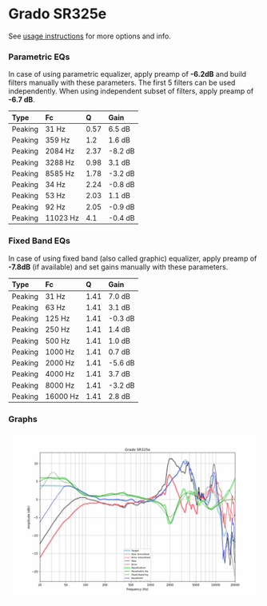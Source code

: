 # Grado SR325e
See [usage instructions](https://github.com/jaakkopasanen/AutoEq#usage) for more options and info.

### Parametric EQs
In case of using parametric equalizer, apply preamp of **-6.2dB** and build filters manually
with these parameters. The first 5 filters can be used independently.
When using independent subset of filters, apply preamp of **-6.7 dB**.

| Type    | Fc       |    Q | Gain    |
|:--------|:---------|:-----|:--------|
| Peaking | 31 Hz    | 0.57 | 6.5 dB  |
| Peaking | 359 Hz   | 1.2  | 1.6 dB  |
| Peaking | 2084 Hz  | 2.37 | -8.2 dB |
| Peaking | 3288 Hz  | 0.98 | 3.1 dB  |
| Peaking | 8585 Hz  | 1.78 | -3.2 dB |
| Peaking | 34 Hz    | 2.24 | -0.8 dB |
| Peaking | 53 Hz    | 2.03 | 1.1 dB  |
| Peaking | 92 Hz    | 2.05 | -0.9 dB |
| Peaking | 11023 Hz | 4.1  | -0.4 dB |

### Fixed Band EQs
In case of using fixed band (also called graphic) equalizer, apply preamp of **-7.8dB**
(if available) and set gains manually with these parameters.

| Type    | Fc       |    Q | Gain    |
|:--------|:---------|:-----|:--------|
| Peaking | 31 Hz    | 1.41 | 7.0 dB  |
| Peaking | 63 Hz    | 1.41 | 3.1 dB  |
| Peaking | 125 Hz   | 1.41 | -0.3 dB |
| Peaking | 250 Hz   | 1.41 | 1.4 dB  |
| Peaking | 500 Hz   | 1.41 | 1.0 dB  |
| Peaking | 1000 Hz  | 1.41 | 0.7 dB  |
| Peaking | 2000 Hz  | 1.41 | -5.6 dB |
| Peaking | 4000 Hz  | 1.41 | 3.7 dB  |
| Peaking | 8000 Hz  | 1.41 | -3.2 dB |
| Peaking | 16000 Hz | 1.41 | 2.8 dB  |

### Graphs
![](./Grado%20SR325e.png)